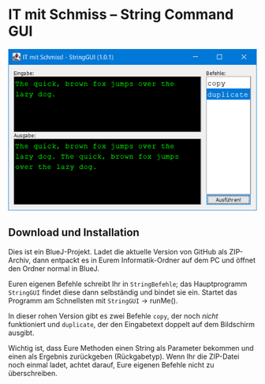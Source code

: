 # IT mit Schmiss – String Command GUI

![Screenshot](resources/screenshot.png)

## Download und Installation

Dies ist ein BlueJ-Projekt. Ladet die aktuelle Version von GitHub als ZIP-Archiv, dann entpackt es in Eurem Informatik-Ordner auf dem PC und öffnet den Ordner normal in BlueJ.

Euren eigenen Befehle schreibt Ihr in `StringBefehle`; das Hauptprogramm `StringGUI` findet diese dann selbständig und bindet sie ein.
Startet das Programm am Schnellsten mit `StringGUI` → runMe().

In dieser rohen Version gibt es zwei Befehle `copy`, der noch _nicht_ funktioniert und `duplicate`, der den Eingabetext doppelt auf dem Bildschirm ausgibt.

Wichtig ist, dass Eure Methoden einen String als Parameter bekommen und einen als Ergebnis zurückgeben (Rückgabetyp). Wenn Ihr die ZIP-Datei noch einmal ladet, achtet darauf, Eure eigenen Befehle nicht zu überschreiben.
